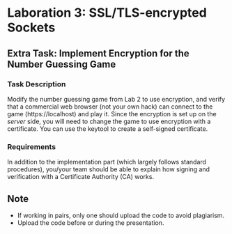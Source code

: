 # Laboration 3: SSL/TLS-encrypted Sockets

## Extra Task: Implement Encryption for the Number Guessing Game

### Task Description

Modify the number guessing game from Lab 2 to use encryption, and verify that a commercial web browser (not your own hack) can connect to the game (https://localhost) and play it. Since the encryption is set up on the *server* side, you will need to change the game to use encryption with a certificate. You can use the keytool to create a self-signed certificate.

### Requirements

In addition to the implementation part (which largely follows standard procedures), you/your team should be able to explain how signing and verification with a Certificate Authority (CA) works.

## Note

- If working in pairs, only one should upload the code to avoid plagiarism.
- Upload the code before or during the presentation.

